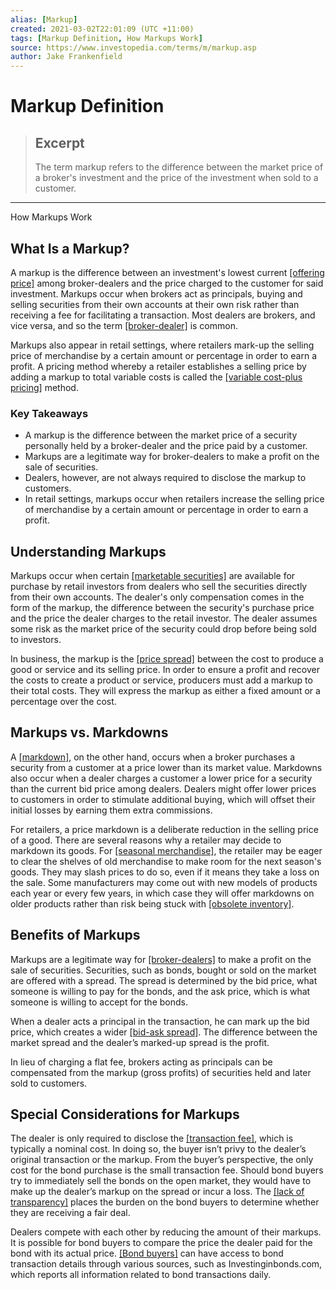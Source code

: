 ```yaml
---
alias: [Markup]
created: 2021-03-02T22:01:09 (UTC +11:00)
tags: [Markup Definition, How Markups Work]
source: https://www.investopedia.com/terms/m/markup.asp
author: Jake Frankenfield
---
```


# Markup Definition

> ## Excerpt
> The term markup refers to the difference between the market price of a broker's investment and the price of the investment when sold to a customer.

---

How Markups Work
## What Is a Markup?

A markup is the difference between an investment's lowest current [[offering price]](https://www.investopedia.com/terms/o/offeringprice.asp) among broker-dealers and the price charged to the customer for said investment. Markups occur when brokers act as principals, buying and selling securities from their own accounts at their own risk rather than receiving a fee for facilitating a transaction. Most dealers are brokers, and vice versa, and so the term [[broker-dealer]](https://www.investopedia.com/terms/b/broker-dealer.asp) is common.

Markups also appear in retail settings, where retailers mark-up the selling price of merchandise by a certain amount or percentage in order to earn a profit. A pricing method whereby a retailer establishes a selling price by adding a markup to total variable costs is called the [[variable cost-plus pricing]](https://www.investopedia.com/terms/v/variable-cost-plus-pricing.asp) method.

### Key Takeaways

-   A markup is the difference between the market price of a security personally held by a broker-dealer and the price paid by a customer.
-   Markups are a legitimate way for broker-dealers to make a profit on the sale of securities.
-   Dealers, however, are not always required to disclose the markup to customers.
-   In retail settings, markups occur when retailers increase the selling price of merchandise by a certain amount or percentage in order to earn a profit.

## Understanding Markups

Markups occur when certain [[marketable securities]](https://www.investopedia.com/ask/answers/033015/what-are-some-common-examples-marketable-securities.asp) are available for purchase by retail investors from dealers who sell the securities directly from their own accounts. The dealer's only compensation comes in the form of the markup, the difference between the security's purchase price and the price the dealer charges to the retail investor. The dealer assumes some risk as the market price of the security could drop before being sold to investors.

In business, the markup is the [[price spread]](https://www.investopedia.com/terms/s/spread.asp) between the cost to produce a good or service and its selling price. In order to ensure a profit and recover the costs to create a product or service, producers must add a markup to their total costs. They will express the markup as either a fixed amount or a percentage over the cost.

## Markups vs. Markdowns

A [[markdown]](https://www.investopedia.com/terms/m/markdown.asp), on the other hand, occurs when a broker purchases a security from a customer at a price lower than its market value. Markdowns also occur when a dealer charges a customer a lower price for a security than the current bid price among dealers. Dealers might offer lower prices to customers in order to stimulate additional buying, which will offset their initial losses by earning them extra commissions.

For retailers, a price markdown is a deliberate reduction in the selling price of a good. There are several reasons why a retailer may decide to markdown its goods. For [[seasonal merchandise]](https://www.investopedia.com/terms/s/seasonality.asp), the retailer may be eager to clear the shelves of old merchandise to make room for the next season's goods. They may slash prices to do so, even if it means they take a loss on the sale. Some manufacturers may come out with new models of products each year or every few years, in which case they will offer markdowns on older products rather than risk being stuck with [[obsolete inventory]](https://www.investopedia.com/terms/o/obsoleteinventory.asp).

## Benefits of Markups

Markups are a legitimate way for [[broker-dealers]](https://www.investopedia.com/investing/broker-dealer-firms/) to make a profit on the sale of securities. Securities, such as bonds, bought or sold on the market are offered with a spread. The spread is determined by the bid price, what someone is willing to pay for the bonds, and the ask price, which is what someone is willing to accept for the bonds.

When a dealer acts a principal in the transaction, he can mark up the bid price, which creates a wider [[bid-ask spread]](https://www.investopedia.com/terms/b/bid-askspread.asp). The difference between the market spread and the dealer’s marked-up spread is the profit.

In lieu of charging a flat fee, brokers acting as principals can be compensated from the markup (gross profits) of securities held and later sold to customers.

## Special Considerations for Markups

The dealer is only required to disclose the [[transaction fee]](https://www.investopedia.com/terms/t/transaction-fees.asp), which is typically a nominal cost. In doing so, the buyer isn’t privy to the dealer’s original transaction or the markup. From the buyer’s perspective, the only cost for the bond purchase is the small transaction fee. Should bond buyers try to immediately sell the bonds on the open market, they would have to make up the dealer’s markup on the spread or incur a loss. The [[lack of transparency]](https://www.investopedia.com/terms/t/transparency.asp) places the burden on the bond buyers to determine whether they are receiving a fair deal.

Dealers compete with each other by reducing the amount of their markups. It is possible for bond buyers to compare the price the dealer paid for the bond with its actual price. [[Bond buyers]](https://www.investopedia.com/terms/b/bond.asp) can have access to bond transaction details through various sources, such as Investinginbonds.com, which reports all information related to bond transactions daily.
